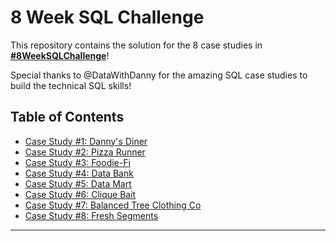 # 8 Week SQL Challenge

This repository contains the solution for the 8 case studies in **[#8WeekSQLChallenge](https://8weeksqlchallenge.com)**!

Special thanks to @DataWithDanny for the amazing SQL case studies to build the technical SQL skills!

## Table of Contents
- [Case Study #1: Danny's Diner](https://github.com/KennethManzi1/8-week-SQL-Challenge/tree/main/Case%201%20Danny's%20Diner)
- [Case Study #2: Pizza Runner](https://github.com/KennethManzi1/8-week-SQL-Challenge/tree/main/Case%202%20Pizza%20Runner)
- [Case Study #3: Foodie-Fi](https://github.com/KennethManzi1/8-week-SQL-Challenge/tree/main/Case%203%20Foodie-Fi)
- [Case Study #4: Data Bank](https://github.com/KennethManzi1/8-week-SQL-Challenge/tree/main/Case%204%20Data%20Bank)
- [Case Study #5: Data Mart](https://github.com/KennethManzi1/8-week-SQL-Challenge/tree/main/Case%205%20Data%20Mart)
- [Case Study #6: Clique Bait](https://github.com/KennethManzi1/8-week-SQL-Challenge/tree/main/Case%206%20Clique%20Bait)
- [Case Study #7: Balanced Tree Clothing Co](https://github.com/KennethManzi1/8-week-SQL-Challenge/blob/main/Case%207%20Balanced%20Tree%20Clothing%20Co/README.md)
- [Case Study #8: Fresh Segments](https://github.com/KennethManzi1/8-week-SQL-Challenge/tree/main/Case%208%20%20Fresh%20Segments)

***

